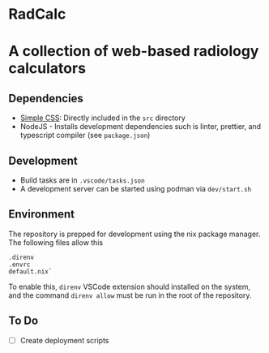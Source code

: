 # RadCalc
# A collection of web-based radiology calculators

## Dependencies
- [Simple CSS](https://github.com/kevquirk/simple.css): Directly included in the `src` directory
- NodeJS - Installs development dependencies such is linter, prettier, and typescript compiler (see `package.json`)

## Development
- Build tasks are in `.vscode/tasks.json`
- A development server can be started using podman via `dev/start.sh`

## Environment
The repository is prepped for development using the nix package manager. The following files allow this
```
.direnv
.envrc
default.nix`
```

To enable this, `direnv` VSCode extension should installed on the system, and the command `direnv allow` must be run in the root of the repository.

## To Do
- [ ] Create deployment scripts